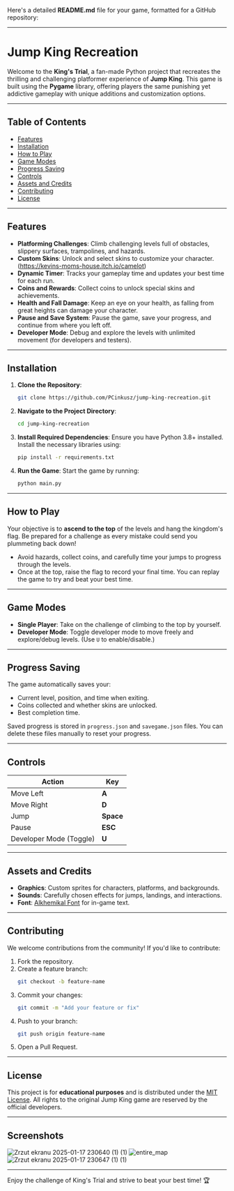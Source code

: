 Here's a detailed **README.md** file for your game, formatted for a GitHub repository:

---

# **Jump King Recreation**

Welcome to the **King's Trial**, a fan-made Python project that recreates the thrilling and challenging platformer experience of **Jump King**. This game is built using the **Pygame** library, offering players the same punishing yet addictive gameplay with unique additions and customization options.

---

## **Table of Contents**

- [Features](#features)
- [Installation](#installation)
- [How to Play](#how-to-play)
- [Game Modes](#game-modes)
- [Progress Saving](#progress-saving)
- [Controls](#controls)
- [Assets and Credits](#assets-and-credits)
- [Contributing](#contributing)
- [License](#license)

---

## **Features**

- **Platforming Challenges**: Climb challenging levels full of obstacles, slippery surfaces, trampolines, and hazards.
- **Custom Skins**: Unlock and select skins to customize your character. (https://kevins-moms-house.itch.io/camelot)
- **Dynamic Timer**: Tracks your gameplay time and updates your best time for each run.
- **Coins and Rewards**: Collect coins to unlock special skins and achievements.
- **Health and Fall Damage**: Keep an eye on your health, as falling from great heights can damage your character.
- **Pause and Save System**: Pause the game, save your progress, and continue from where you left off.
- **Developer Mode**: Debug and explore the levels with unlimited movement (for developers and testers).

---

## **Installation**

1. **Clone the Repository**:
   ```bash
   git clone https://github.com/PCinkusz/jump-king-recreation.git
   ```
2. **Navigate to the Project Directory**:
   ```bash
   cd jump-king-recreation
   ```
3. **Install Required Dependencies**:
   Ensure you have Python 3.8+ installed. Install the necessary libraries using:
   ```bash
   pip install -r requirements.txt
   ```
4. **Run the Game**:
   Start the game by running:
   ```bash
   python main.py
   ```

---

## **How to Play**

Your objective is to **ascend to the top** of the levels and hang the kingdom's flag. Be prepared for a challenge as every mistake could send you plummeting back down!

- Avoid hazards, collect coins, and carefully time your jumps to progress through the levels.
- Once at the top, raise the flag to record your final time. You can replay the game to try and beat your best time.

---

## **Game Modes**

- **Single Player**: Take on the challenge of climbing to the top by yourself.
- **Developer Mode**: Toggle developer mode to move freely and explore/debug levels. (Use `U` to enable/disable.)

---

## **Progress Saving**

The game automatically saves your:
- Current level, position, and time when exiting.
- Coins collected and whether skins are unlocked.
- Best completion time.

Saved progress is stored in `progress.json` and `savegame.json` files. You can delete these files manually to reset your progress.

---

## **Controls**

| Action                     | Key                     |
|----------------------------|-------------------------|
| Move Left                  | **A**                  |
| Move Right                 | **D**                  |
| Jump                       | **Space**              |
| Pause                      | **ESC**                |
| Developer Mode (Toggle)    | **U**                  |

---

## **Assets and Credits**

- **Graphics**: Custom sprites for characters, platforms, and backgrounds.
- **Sounds**: Carefully chosen effects for jumps, landings, and interactions.
- **Font**: [Alkhemikal Font](https://www.dafont.com/alkhemikal.font) for in-game text.

---

## **Contributing**

We welcome contributions from the community! If you'd like to contribute:

1. Fork the repository.
2. Create a feature branch:
   ```bash
   git checkout -b feature-name
   ```
3. Commit your changes:
   ```bash
   git commit -m "Add your feature or fix"
   ```
4. Push to your branch:
   ```bash
   git push origin feature-name
   ```
5. Open a Pull Request.

---

## **License**

This project is for **educational purposes** and is distributed under the [MIT License](LICENSE). All rights to the original Jump King game are reserved by the official developers.

---

## **Screenshots**

![Zrzut ekranu 2025-01-17 230640 (1) (1)](https://github.com/user-attachments/assets/f12fb1eb-e673-404a-93b2-95538daabd31)
![entire_map](https://github.com/user-attachments/assets/6e90469c-8341-4775-a98f-3e447ca1e0c1)
![Zrzut ekranu 2025-01-17 230647 (1) (1)](https://github.com/user-attachments/assets/d6e1a803-5de6-41eb-9fa5-6516ff4e15f2)




--- 

Enjoy the challenge of King's Trial and strive to beat your best time! 🏆
